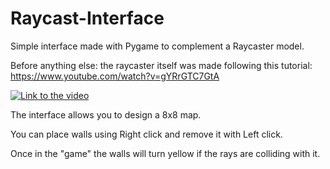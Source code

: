 # Raycast-Interface
Simple interface made with Pygame to complement a Raycaster model.

Before anything else: the raycaster itself was made following this tutorial: https://www.youtube.com/watch?v=gYRrGTC7GtA

[![Link to the video](https://i3.ytimg.com/vi/gYRrGTC7GtA/maxresdefault.jpg)](https://www.youtube.com/watch?v=gYRrGTC7GtA)

The interface allows you to design a 8x8 map. 

You can place walls using Right click and remove it with Left click.

Once in the "game" the walls will turn yellow if the rays are colliding with it.
